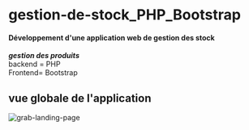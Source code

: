 # gestion-de-stock_PHP_Bootstrap

####  Développement d'une application web de gestion des stock
***gestion des produits***
<br>backend = PHP
<br>Frontend= Bootstrap

## vue globale de l'application
![grab-landing-page](application.gif)


